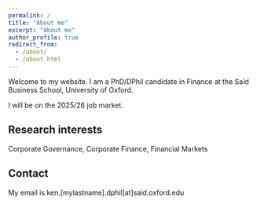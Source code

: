 ```yaml
---
permalink: /
title: "About me"
excerpt: "About me"
author_profile: true
redirect_from: 
  - /about/
  - /about.html
---
```


Welcome to my website. I am a PhD/DPhil candidate in Finance at the Saïd Business School, University of Oxford.

I will be on the 2025/26 job market.

Research interests
------
Corporate Governance, Corporate Finance, Financial Markets

Contact
------
My email is ken.[mylastname].dphil[at]said.oxford.edu
